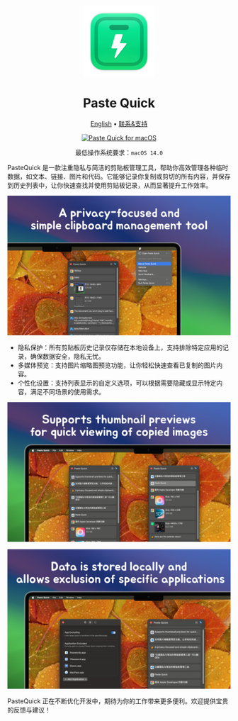 <div align="center">
  <br />
  <br />
  <img src="./assets/logo.png" alt="DevTutor LOGO" width="160" height="160">
  <h1>Paste Quick</h1>
  <!--rehype:style=border: 0;-->
  <p>
    <a href="./README.md">English</a> • 
    <a target="_blank" href="https://github.com/jaywcjlove/paste-quick/issues/new?assignees=&labels=support%2Cfeedback%2Cquestion&projects=&template=bug_report.yml&title=%F0%9F%99%8B%E2%80%8D%E2%99%82%EF%B8%8F+Support+%26+Feedback%3A+Quick+RSS">联系&支持</a>
  </p>
  <p>
    <a target="_blank" href="https://apps.apple.com/app/paste-quick/6723903021" title="PasteQuick for macOS">
      <img alt="Paste Quick for macOS" src="https://jaywcjlove.github.io/sb/download/macos.svg" height="51">
    </a>
  </p>
</div>

<div align="center">

最低操作系统要求：`macOS 14.0`

</div>

PasteQuick 是一款注重隐私与简洁的剪贴板管理工具，帮助你高效管理各种临时数据，如文本、链接、图片和代码。它能够记录你复制或剪切的所有内容，并保存到历史列表中，让你快速查找并使用剪贴板记录，从而显著提升工作效率。

![Paste Quick Screenshot 1](./assets/screenshots-1.png)

- 隐私保护：所有剪贴板历史记录仅存储在本地设备上，支持排除特定应用的记录，确保数据安全，隐私无忧。
- 多媒体预览：支持图片缩略图预览功能，让你轻松快速查看已复制的图片内容。
- 个性化设置：支持列表显示的自定义选项，可以根据需要隐藏或显示特定内容，满足不同场景的使用需求。

![Paste Quick Screenshot 2](./assets/screenshots-2.png)

![Paste Quick Screenshot 3](./assets/screenshots-3.png)

PasteQuick 正在不断优化开发中，期待为你的工作带来更多便利。欢迎提供宝贵的反馈与建议！

<!--idoc:config:
site: Paste Quick
title: 一款注重隐私的简单剪贴板管理工具，能够高效处理各种临时数据类型，包括文本、链接、图片和代码。
keywords: PasteQuick, 剪贴板管理器, 隐私工具, 数据管理, 文本管理, 图片管理, 链接管理, 代码片段管理, macOS 应用
-->